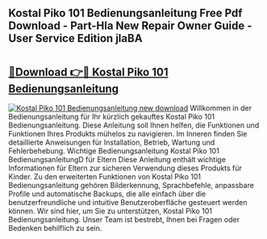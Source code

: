 ## Kostal Piko 101 Bedienungsanleitung Free Pdf Download - Part-Hla New Repair Owner Guide - User Service Edition jlaBA

# <h2><a href="http://df0oaz.blite.top/?on=Kostal+Piko+101+Bedienungsanleitung">🔗Download 👉🔴 Kostal Piko 101 Bedienungsanleitung</a></h2>

[![Kostal Piko 101 Bedienungsanleitung new download](https://i.imgur.com/lujVjoI.png)](http://df0oaz.blite.top/?on=Kostal+Piko+101+Bedienungsanleitung)
Willkommen in der Bedienungsanleitung für Ihr kürzlich gekauftes Kostal Piko 101 Bedienungsanleitung. Diese Anleitung soll Ihnen helfen, die Funktionen und Funktionen Ihres Produkts mühelos zu navigieren. Im Inneren finden Sie detaillierte Anweisungen für Installation, Betrieb, Wartung und Fehlerbehebung. Wichtige Bedienungsanleitung Kostal Piko 101 BedienungsanleitungD für Eltern Diese Anleitung enthält wichtige Informationen für Eltern zur sicheren Verwendung dieses Produkts für Kinder. Zu den erweiterten Funktionen von Kostal Piko 101 Bedienungsanleitung gehören Bilderkennung, Sprachbefehle, anpassbare Profile und automatische Backups, die alle einfach über die benutzerfreundliche und intuitive Benutzeroberfläche gesteuert werden können. Wir sind hier, um Sie zu unterstützen, Kostal Piko 101 Bedienungsanleitung. Unser Team ist bestrebt, Ihnen bei Fragen oder Bedenken behilflich zu sein.
